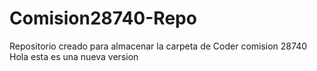 # Comision28740-Repo
Repositorio creado para almacenar la carpeta de Coder comision 28740
Hola esta es una nueva version
